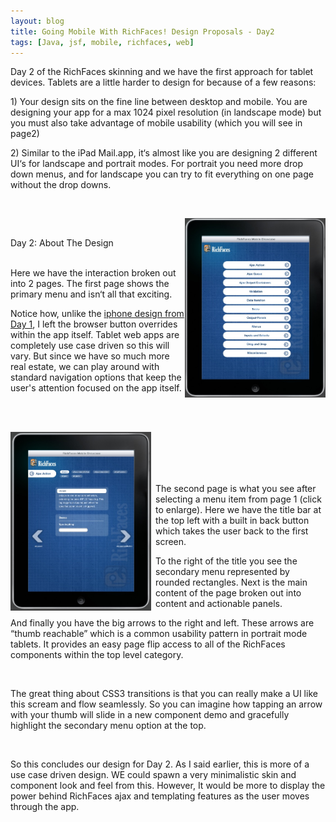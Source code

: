 ```yaml
---
layout: blog
title: Going Mobile With RichFaces! Design Proposals - Day2
tags: [Java, jsf, mobile, richfaces, web]
---
```


<p><p>Day 2 of the RichFaces skinning and we have the first approach for tablet devices. Tablets are a little harder to design for because of a few reasons:</p> 

<p>1) Your design sits on the fine line between desktop and mobile. You are designing your app for a max 1024 pixel resolution (in landscape mode) but you must also take advantage of mobile usability (which you will see in page2)</p> 

<p>2) Similar to the iPad Mail.app, it&#8216;s almost like you are designing 2 different UI&#8216;s for landscape and portrait modes. For portrait you need more drop down menus, and for landscape you can try to fit everything on one page without the drop downs.</p><br /> 
<p><a href="/images/jroller/rf.tablet.day2.page1.jpg"><img alt="RichFace Mobile Skin1" align="right" width="225px" src="/images/jroller/rf.tablet.day2.page1-small.JPG"/></a><br /> 
<p class="pTitle">Day 2: About The Design</p><br /> 
Here we have the interaction broken out into 2 pages. The first page shows the primary menu and isn&#8216;t all that exciting.</p> 

<p>Notice how, unlike the <a href="http://www.wesleyhales.com/entry/going_mobile_with_richfaces_we">iphone design from Day 1</a>, I left the browser button overrides within the app itself. Tablet web apps are completely use case driven so this will vary. But since we have so much more real estate, we can play around with standard navigation options that keep the user's attention focused on the app itself.</p><br /> 
<p><br /> 
<a href="/images/jroller/rf.tablet.day2.page2.jpg"><img style="margin:0 7px 0 0;" alt="RichFace Mobile Skin1" align="left" width="225px" src="/images/jroller/rf.tablet.day2.page2-small.JPG"/></a></p> 

<p><br/><br/><br/><br /> 
The second page is what you see after selecting a menu item from page 1 (click to enlarge). Here we have the title bar at the top left with a built in back button which takes the user back to the first screen.</p> 

<p>To the right of the title you see the secondary menu represented by rounded rectangles. Next is the main content of the page broken out into content and actionable panels.</p>

<p>And finally you have the big arrows to the right and left. These arrows are &#8220;thumb reachable&#8221; which is a common usability pattern in portrait mode tablets. It provides an easy page flip access to all of the RichFaces components within the top level category.<br /> 
</p><br /> 
<p>The great thing about CSS3 transitions is that you can really make a UI like this scream and flow seamlessly. So you can imagine how tapping an arrow with your thumb will slide in a new component demo and gracefully highlight the secondary menu option at the top.</p><br /> 
<p>So this concludes our design for Day 2. As I said earlier, this is more of a use case driven design. WE could spawn a very minimalistic skin and component look and feel from this. However, It would be more to display the power behind RichFaces ajax and templating features as the user moves through the app.</p></p>
